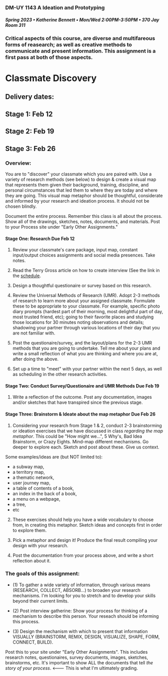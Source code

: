### DM-UY 1143 A Ideation and Prototyping
##### Spring 2023 • Katherine Bennett • Mon/Wed 2:00PM-3:50PM • 370 Jay Room 311

### Critical aspects of this course, are diverse and multifareous forms of reasearch; as well as creative methods to communicate and present information. This assignment is a first pass at both of those aspects.


# Classmate Discovery

## Delivery dates:
## Stage 1: Feb 12
## Stage 2: Feb 19
## Stage 3: Feb 26

### Overview:

You are to "discover" your classmate which you are paired with. Use a variety of research methods (see below) to design & create a visual map that represents them given their background, training, discipline, and personal circumstances that led them to where they are today and where they are going. This visual map metaphor should be thoughtful, considerate and informed by your research and ideation process. It should not be chosen blindly. 

Document the entire process. Remember this class is all about the process. Show all of the drawings, sketches, notes, documents, and materials. Post to your Process site under "Early Other Assignments."


#### Stage One: Research  Due Feb 12

1. Review your classmate's care package, input map, constant input/output choices assignments and social media presences. Take notes.

2. Read the Terry Gross article on how to create interview (See the link in the [schedule](schedule.md).

3. Design a thoughtful questionaire or survey based on this research. 

4. Review the Universal Methods of Research (UMR). Adopt 2-3 methods of research to learn more about your assigned classmate. Formulate these to be appropriate to your classmate. For example, specific photo diary prompts (hardest part of their morning, most delightful part of day, most trusted friend, etc); going to their favorite places and studying those locations for 30 minutes noting observations and details; shadowing your partner through various locations of their day that you are not familiar with. 

5. Post the questionaire/survey, and the layout/plans for the 2-3 UMR methods that you are going to undertake. Tell me about your plans and write a small reflection of what you are thinking and where you are at, after doing the above.

6. Set up a time to "meet" with your partner within the next 5 days, as well as scheduling in the other research activities.


#### Stage Two: Conduct Survey/Questionaire and UMR Methods   Due Feb 19

1. Write a reflection of the outcome. Post any documentation, images and/or sketches that have transpired since the previous stage.


#### Stage Three: Brainstorm & Ideate about the map metaphor    Due Feb 26

1. Considering your research from Stage 1 & 2, conduct 2-3 brainstorming or ideation exercises that we have discussed in class _regarding the map metaphor_. This could be "How might we...", 5 Why's, Bad Idea Brainstorm, or Crazy Eights. Mind-map different mechanisms. Go deeper to explore each. Sketch and post about these. Give us context.

Some examples/ideas are (but NOT limited to): 
* a subway map, 
* a territory map, 
* a thematic network, 
* user journey map, 
* a table of contents of a book, 
* an index in the back of a book,
* a menu on a webpage, 
* a tree, 
* etc


2. These exercises should help you have a wide vocabulary to choose from, in creating this metaphor. Sketch ideas and concepts first in order to explore them. 

4. Pick a metaphor and design it! Produce the final result compiling your design with your research.

5. Post the documentation from your process above, and write a short reflection about it.


### The goals of this assignment:

* (1) To gather a wide variety of information, through various means (RESEARCH, COLLECT, ABSORB...) to broaden your research mechanisms. I'm looking for you to stretch and to develop your skills beyond their current limits. 

* (2) Post interview gatherine: Show your process for thinking of a mechanism to describe this person. Your reseach should be informing this process. 

* (3) Design the mechanism with which to present that information VISUALLY (BRAINSTORM, REMIX, DESIGN, VISUALIZE, SHAPE, FORM, CONNECT, BUILD).


Post this to your site under "Early Other Assignments". This includes research notes, questionaires, survey documents, images, sketches, brainstorms, etc. It's important to show ALL the documents that tell *the story of your process*. <--- This is what I'm ultimately grading.
